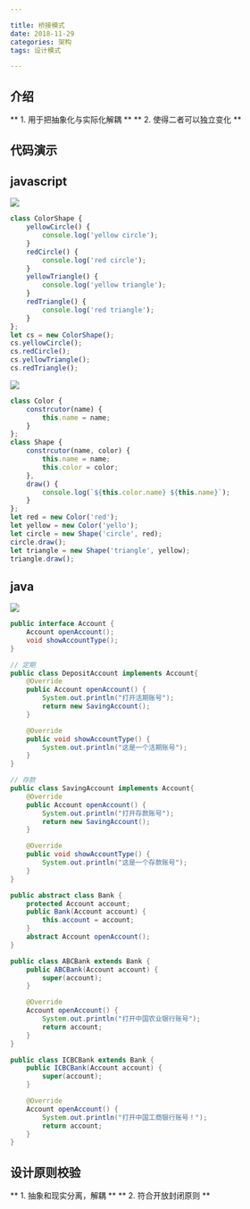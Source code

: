 ```yaml
---

title: 桥接模式
date: 2018-11-29
categories: 架构
tags: 设计模式

---
```


## 介绍
** 1.  用于把抽象化与实际化解耦 **
** 2.  使得二者可以独立变化 **

## 代码演示

## javascript

[![](http://118.24.216.136:80/blog/img/2018-11-29/a.png)](http://118.24.216.136:80/blog/img/2018-11-29/a.png)

```javascript
class ColorShape {
	yellowCircle() {
		console.log('yellow circle');
	}
	redCircle() {
		console.log('red circle');
	}
	yellowTriangle() {
		console.log('yellow triangle');
	}
	redTriangle() {
		console.log('red triangle');
	}
};
let cs = new ColorShape();
cs.yellowCircle();
cs.redCircle();
cs.yellowTriangle();
cs.redTriangle();
```

[![](http://118.24.216.136:80/blog/img/2018-11-29/s.png)](http://118.24.216.136:80/blog/img/2018-11-29/s.png)

```javascript
class Color {
	constrcutor(name) {
		this.name = name;
	}
};
class Shape {
	constrcutor(name, color) {
		this.name = name;
		this.color = color;
	},
	draw() {
		console.log(`${this.color.name} ${this.name}`);
	}
};
let red = new Color('red');
let yellow = new Color('yello');
let circle = new Shape('circle', red);
circle.draw();
let triangle = new Shape('triangle', yellow);
triangle.draw();
```

## java

[![](http://118.24.216.136/blog/img/2018-11-29/e18ba917f76074b4ed11f4134ca5c62.png)](http://118.24.216.136/blog/img/2018-11-29/e18ba917f76074b4ed11f4134ca5c62.png)

```java
public interface Account {
	Account openAccount();
	void showAccountType();
}

// 定期
public class DepositAccount implements Account{
	@Override
	public Account openAccount() {
		System.out.println("打开活期账号");
		return new SavingAccount();
	}

	@Override
	public void showAccountType() {
		System.out.println("这是一个活期账号");
	}
}

// 存款
public class SavingAccount implements Account{
	@Override
	public Account openAccount() {
		System.out.println("打开存款账号");
		return new SavingAccount();
	}

	@Override
	public void showAccountType() {
		System.out.println("这是一个存款账号");
	}
}

public abstract class Bank {
	protected Account account;
	public Bank(Account account) {
		this.account = account;
	}
	abstract Account openAccount();
}

public class ABCBank extends Bank {
	public ABCBank(Account account) {
		super(account);
	}

	@Override
	Account openAccount() {
		System.out.println("打开中国农业银行账号");
		return account;
	}
}

public class ICBCBank extends Bank {
	public ICBCBank(Account account) {
		super(account);
	}

	@Override
	Account openAccount() {
		System.out.println("打开中国工商银行账号！");
		return account;
	}
}

```

## 设计原则校验
** 1.  抽象和现实分离，解耦 **
** 2.  符合开放封闭原则 **